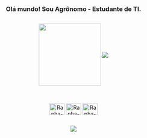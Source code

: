 <div align="center">
  <h3> Olá mundo! Sou Agrônomo - Estudante de TI.</h3>
</div>

  ##

<div align="center">
<a href="https://github.com/Rrlopes07/Rrlopes07">
  <img height="165em" align="center" src="https://github-readme-stats.vercel.app/api?username=Rrlopes07&PAT1=Rrlopes07&show_icons=true&theme=swift&include_all_commits=true&count_private=true" />
</a>
<a height="180em" href="https://github.com/Rrlopes07/Rrlopes07">
  <img align="center" src="https://github-readme-stats.vercel.app/api/top-langs/?username=Rrlopes07&PAT1=Rrlopes07&theme=swift&hide=html,css" />
</a>
</div>
  
  ##
  
<div align="center" style="display: inline_block"><br>
  <img align="center" alt="Rapha-Java" height="30" width="40" src="https://cdn.jsdelivr.net/gh/devicons/devicon/icons/python/python-original.svg">
  <img align="center" alt="Rapha-Python" height="30" width="40" src="https://cdn.jsdelivr.net/gh/devicons/devicon/icons/java/java-original.svg">    
  <img align="center" alt="Rapha-SQL" height="30" width="40" src="https://cdn.jsdelivr.net/gh/devicons/devicon/icons/postgresql/postgresql-original.svg">
</div>
  
  ##
  
<div align="center">  
  <a href="https://cursos.alura.com.br/user/rrlopes" target="_blank"><img src="https://cursos.alura.com.br/assets/images/logos/logo-alura.svg" target="_blank"></a> 
</div>
